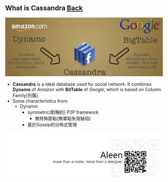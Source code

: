 ## What is Cassandra [Back](./qa.md)

<img src="./cassandra_banner.jpg">

- **Cassandra** is a ideal database used for social network. It combines **Dynamo** of *Amazon* with **BitTable** of *Google*, which is based on Column Family(列簇).
- Some characteristics from:
    - Dynamo:
        - symmetric(對稱的) P2P framework
            - 無特殊節點(無單點失效缺陷)
        - 基於Gossip的分佈式管理

<a href="http://aleen42.github.io/" target="_blank" ><img src="./../pic/tail.gif"></a>
